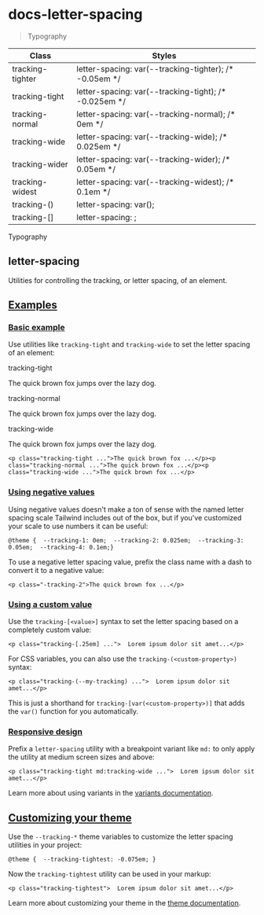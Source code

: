 # docs-letter-spacing

> Typography

| Class                        | Styles                                                 |
| ---------------------------- | ------------------------------------------------------ |
| tracking-tighter             | letter-spacing: var(--tracking-tighter); /* -0.05em */ |
| tracking-tight               | letter-spacing: var(--tracking-tight); /* -0.025em */  |
| tracking-normal              | letter-spacing: var(--tracking-normal); /* 0em */      |
| tracking-wide                | letter-spacing: var(--tracking-wide); /* 0.025em */    |
| tracking-wider               | letter-spacing: var(--tracking-wider); /* 0.05em */    |
| tracking-widest              | letter-spacing: var(--tracking-widest); /* 0.1em */    |
| tracking-(<custom-property>) | letter-spacing: var(<custom-property>);                |
| tracking-[<value>]           | letter-spacing: <value>;                               |

Typography

## letter-spacing

Utilities for controlling the tracking, or letter spacing, of an element.

## [Examples](#examples)

### [Basic example](#basic-example)

Use utilities like `tracking-tight` and `tracking-wide` to set the letter spacing of an element:

tracking-tight

The quick brown fox jumps over the lazy dog.

tracking-normal

The quick brown fox jumps over the lazy dog.

tracking-wide

The quick brown fox jumps over the lazy dog.

    <p class="tracking-tight ...">The quick brown fox ...</p><p class="tracking-normal ...">The quick brown fox ...</p><p class="tracking-wide ...">The quick brown fox ...</p>

### [Using negative values](#using-negative-values)

Using negative values doesn't make a ton of sense with the named letter spacing scale Tailwind includes out of the box, but if you've customized your scale to use numbers it can be useful:

    @theme {  --tracking-1: 0em;  --tracking-2: 0.025em;  --tracking-3: 0.05em;  --tracking-4: 0.1em;}

To use a negative letter spacing value, prefix the class name with a dash to convert it to a negative value:

    <p class="-tracking-2">The quick brown fox ...</p>

### [Using a custom value](#using-a-custom-value)

Use the `tracking-[<value>]` syntax to set the letter spacing based on a completely custom value:

    <p class="tracking-[.25em] ...">  Lorem ipsum dolor sit amet...</p>

For CSS variables, you can also use the `tracking-(<custom-property>)` syntax:

    <p class="tracking-(--my-tracking) ...">  Lorem ipsum dolor sit amet...</p>

This is just a shorthand for `tracking-[var(<custom-property>)]` that adds the `var()` function for you automatically.

### [Responsive design](#responsive-design)

Prefix a `letter-spacing` utility with a breakpoint variant like `md:` to only apply the utility at medium screen sizes and above:

    <p class="tracking-tight md:tracking-wide ...">  Lorem ipsum dolor sit amet...</p>

Learn more about using variants in the [variants documentation](/docs/hover-focus-and-other-states).

## [Customizing your theme](#customizing-your-theme)

Use the `--tracking-*` theme variables to customize the letter spacing utilities in your project:

    @theme {  --tracking-tightest: -0.075em; }

Now the `tracking-tightest` utility can be used in your markup:

    <p class="tracking-tightest">  Lorem ipsum dolor sit amet...</p>

Learn more about customizing your theme in the [theme documentation](about:/docs/theme#customizing-your-theme).
